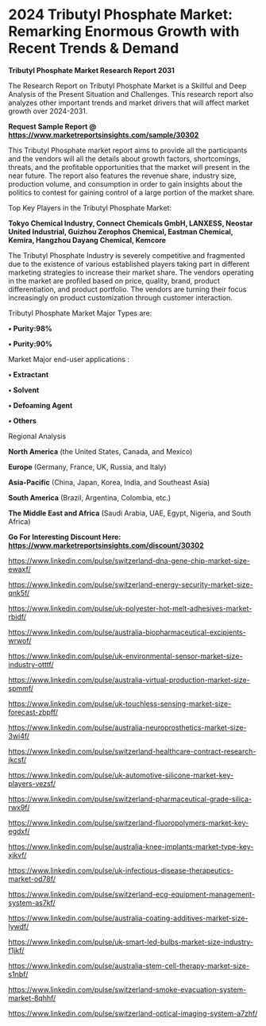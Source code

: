 # 2024 Tributyl Phosphate Market: Remarking Enormous Growth with Recent Trends & Demand

<strong>Tributyl Phosphate Market Research Report 2031</strong>

The Research Report on Tributyl Phosphate Market is a Skillful and Deep Analysis of the Present Situation and Challenges. This research report also analyzes other important trends and market drivers that will affect market growth over 2024-2031.

<strong>Request Sample Report @ <a href=https://www.marketreportsinsights.com/sample/30302>https://www.marketreportsinsights.com/sample/30302</a></strong>

This Tributyl Phosphate market report aims to provide all the participants and the vendors will all the details about growth factors, shortcomings, threats, and the profitable opportunities that the market will present in the near future. The report also features the revenue share, industry size, production volume, and consumption in order to gain insights about the politics to contest for gaining control of a large portion of the market share.

Top Key Players in the Tributyl Phosphate Market:

<strong>Tokyo Chemical Industry, Connect Chemicals GmbH, LANXESS, Neostar United Industrial, Guizhou Zerophos Chemical, Eastman Chemical, Kemira, Hangzhou Dayang Chemical, Kemcore</strong>

The Tributyl Phosphate Industry is severely competitive and fragmented due to the existence of various established players taking part in different marketing strategies to increase their market share. The vendors operating in the market are profiled based on price, quality, brand, product differentiation, and product portfolio. The vendors are turning their focus increasingly on product customization through customer interaction.

Tributyl Phosphate Market Major Types are:

<strong>• Purity:98%

• Purity:90%</strong>

Market Major end-user applications :

<strong>• Extractant

• Solvent

• Defoaming Agent

• Others</strong>

Regional Analysis

</u><strong><b>North America</b></strong> (the United States, Canada, and Mexico)

<strong><b>Europe </b></strong>(Germany, France, UK, Russia, and Italy)

<strong><b>Asia-Pacific</b></strong> (China, Japan, Korea, India, and Southeast Asia)

<strong><b>South America</b></strong> (Brazil, Argentina, Colombia, etc.)

<strong><b>The Middle East and Africa</b></strong> (Saudi Arabia, UAE, Egypt, Nigeria, and South Africa)

<strong>Go For Interesting Discount Here: <a href=https://www.marketreportsinsights.com/discount/30302>https://www.marketreportsinsights.com/discount/30302</a></strong>

<a href=https://www.linkedin.com/pulse/switzerland-dna-gene-chip-market-size-ewaxf/>https://www.linkedin.com/pulse/switzerland-dna-gene-chip-market-size-ewaxf/</a>

<a href=https://www.linkedin.com/pulse/switzerland-energy-security-market-size-qnk5f/>https://www.linkedin.com/pulse/switzerland-energy-security-market-size-qnk5f/</a>

<a href=https://www.linkedin.com/pulse/uk-polyester-hot-melt-adhesives-market-rbidf/>https://www.linkedin.com/pulse/uk-polyester-hot-melt-adhesives-market-rbidf/</a>

<a href=https://www.linkedin.com/pulse/australia-biopharmaceutical-excipients-wrwof/>https://www.linkedin.com/pulse/australia-biopharmaceutical-excipients-wrwof/</a>

<a href=https://www.linkedin.com/pulse/uk-environmental-sensor-market-size-industry-otttf/>https://www.linkedin.com/pulse/uk-environmental-sensor-market-size-industry-otttf/</a>

<a href=https://www.linkedin.com/pulse/australia-virtual-production-market-size-spmmf/>https://www.linkedin.com/pulse/australia-virtual-production-market-size-spmmf/</a>

<a href=https://www.linkedin.com/pulse/uk-touchless-sensing-market-size-forecast-zbpff/>https://www.linkedin.com/pulse/uk-touchless-sensing-market-size-forecast-zbpff/</a>

<a href=https://www.linkedin.com/pulse/australia-neuroprosthetics-market-size-3wi4f/>https://www.linkedin.com/pulse/australia-neuroprosthetics-market-size-3wi4f/</a>

<a href=https://www.linkedin.com/pulse/switzerland-healthcare-contract-research-jkcsf/>https://www.linkedin.com/pulse/switzerland-healthcare-contract-research-jkcsf/</a>

<a href=https://www.linkedin.com/pulse/uk-automotive-silicone-market-key-players-vezsf/>https://www.linkedin.com/pulse/uk-automotive-silicone-market-key-players-vezsf/</a>

<a href=https://www.linkedin.com/pulse/switzerland-pharmaceutical-grade-silica-rwx9f/>https://www.linkedin.com/pulse/switzerland-pharmaceutical-grade-silica-rwx9f/</a>

<a href=https://www.linkedin.com/pulse/switzerland-fluoropolymers-market-key-egdxf/>https://www.linkedin.com/pulse/switzerland-fluoropolymers-market-key-egdxf/</a>

<a href=https://www.linkedin.com/pulse/australia-knee-implants-market-type-key-xjkvf/>https://www.linkedin.com/pulse/australia-knee-implants-market-type-key-xjkvf/</a>

<a href=https://www.linkedin.com/pulse/uk-infectious-disease-therapeutics-market-od78f/>https://www.linkedin.com/pulse/uk-infectious-disease-therapeutics-market-od78f/</a>

<a href=https://www.linkedin.com/pulse/switzerland-ecg-equipment-management-system-as7kf/>https://www.linkedin.com/pulse/switzerland-ecg-equipment-management-system-as7kf/</a>

<a href=https://www.linkedin.com/pulse/australia-coating-additives-market-size-lywdf/>https://www.linkedin.com/pulse/australia-coating-additives-market-size-lywdf/</a>

<a href=https://www.linkedin.com/pulse/uk-smart-led-bulbs-market-size-industry-f1jkf/>https://www.linkedin.com/pulse/uk-smart-led-bulbs-market-size-industry-f1jkf/</a>

<a href=https://www.linkedin.com/pulse/australia-stem-cell-therapy-market-size-s1nbf/>https://www.linkedin.com/pulse/australia-stem-cell-therapy-market-size-s1nbf/</a>

<a href=https://www.linkedin.com/pulse/switzerland-smoke-evacuation-system-market-8qhhf/>https://www.linkedin.com/pulse/switzerland-smoke-evacuation-system-market-8qhhf/</a>

<a href=https://www.linkedin.com/pulse/switzerland-optical-imaging-system-a7zhf/>https://www.linkedin.com/pulse/switzerland-optical-imaging-system-a7zhf/</a>



